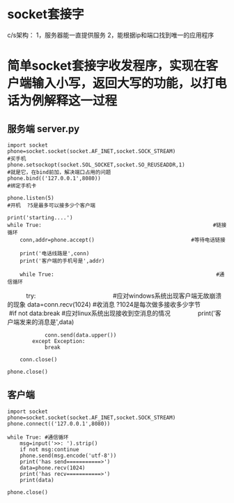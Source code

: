 
# socket套接字
  c/s架构：
  1，服务器能一直提供服务
  2，能根据ip和端口找到唯一的应用程序
  
# 简单socket套接字收发程序，实现在客户端输入小写，返回大写的功能，以打电话为例解释这一过程
 ## 服务端  server.py
    import socket
    phone=socket.socket(socket.AF_INET,socket.SOCK_STREAM)                            #买手机
    phone.setsockopt(socket.SOL_SOCKET,socket.SO_REUSEADDR,1)                         #就是它，在bind前加，解决端口占用的问题
    phone.bind(('127.0.0.1',8080))                                                    #绑定手机卡

    phone.listen(5)                                                          #开机  ?5是最多可以接多少个客户端

    print('starting....')
    while True:                                                       #链接循环
        conn,addr=phone.accept()                               #等待电话链接

        print('电话线路是',conn)
        print('客户端的手机号是',addr)

        while True:                                                    #通信循环
            try:                                             #应对windows系统出现客户端无故崩溃的现象
              data=conn.recv(1024)                          #收消息  ?1024是每次做多接收多少字节
              #if not data:break #应对linux系统出现接收到空消息的情况
                print('客户端发来的消息是',data)

                conn.send(data.upper())
            except Exception:
                break

        conn.close()

    phone.close()
## 客户端
    import socket
    phone=socket.socket(socket.AF_INET,socket.SOCK_STREAM)
    phone.connect(('127.0.0.1',8080))

    while True: #通信循环
        msg=input('>>: ').strip()
        if not msg:continue
        phone.send(msg.encode('utf-8'))
        print('has send===========>')
        data=phone.recv(1024)
        print('has recv===========>')
        print(data)

    phone.close()
